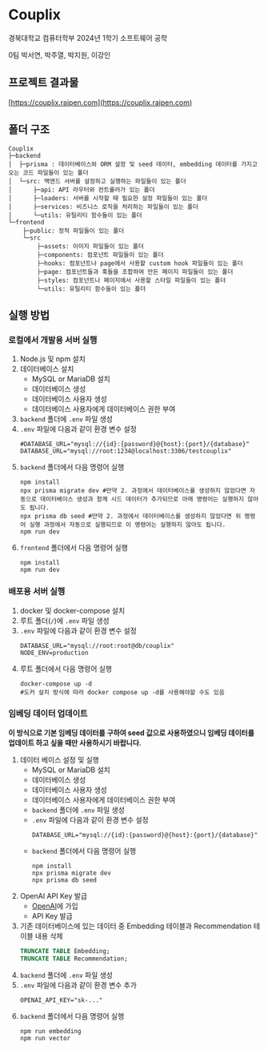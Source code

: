 # Couplix
경북대학교 컴퓨터학부 2024년 1학기 소프트웨어 공학

0팀 박서연, 박주열, 박지원, 이강인

## 프로젝트 결과물
[https://couplix.raipen.com](https://couplix.raipen.com)

## 폴더 구조

```null
Couplix
├─backend
│  ├─prisma : 데이터베이스와 ORM 설정 및 seed 데이터, embedding 데이터를 가지고 오는 코드 파일들이 있는 폴더
│  └─src: 백엔드 서버를 설정하고 실행하는 파일들이 있는 폴더
│      ├─api: API 라우터와 컨트롤러가 있는 폴더
│      ├─loaders: 서버를 시작할 때 필요한 설정 파일들이 있는 폴더
│      ├─services: 비즈니스 로직을 처리하는 파일들이 있는 폴더
│      └─utils: 유틸리티 함수들이 있는 폴더
└─frontend
    ├─public: 정적 파일들이 있는 폴더
    └─src
        ├─assets: 이미지 파일들이 있는 폴더
        ├─components: 컴포넌트 파일들이 있는 폴더
        ├─hooks: 컴포넌트나 page에서 사용할 custom hook 파일들이 있는 폴더
        ├─page: 컴포넌트들과 훅들을 조합하여 만든 페이지 파일들이 있는 폴더
        ├─styles: 컴포넌트나 페이지에서 사용할 스타일 파일들이 있는 폴더
        └─utils: 유틸리티 함수들이 있는 폴더
```

## 실행 방법
### 로컬에서 개발용 서버 실행
1. Node.js 및 npm 설치
2. 데이터베이스 설치
    - MySQL or MariaDB 설치
    - 데이터베이스 생성
    - 데이터베이스 사용자 생성
    - 데이터베이스 사용자에게 데이터베이스 권한 부여
3. ```backend``` 폴더에 ```.env``` 파일 생성
4. ```.env``` 파일에 다음과 같이 환경 변수 설정
    ```shell
    #DATABASE_URL="mysql://{id}:{password}@{host}:{port}/{database}"
    DATABASE_URL="mysql://root:1234@localhost:3306/testcouplix"
    ```
5. ```backend``` 폴더에서 다음 명령어 실행
    ```shell
    npm install
    npx prisma migrate dev #만약 2. 과정에서 데이터베이스를 생성하지 않았다면 자동으로 데이터베이스 생성과 함께 시드 데이터가 추가되므로 아래 명령어는 실행하지 않아도 됩니다.
    npx prisma db seed #만약 2. 과정에서 데이터베이스를 생성하지 않았다면 위 명령어 실행 과정에서 자동으로 실행되므로 이 명령어는 실행하지 않아도 됩니다.
    npm run dev
    ```
6. ```frontend``` 폴더에서 다음 명령어 실행
    ```shell
    npm install
    npm run dev
    ```

### 배포용 서버 실행
1. docker 및 docker-compose 설치
2. 루트 폴더(```/```)에 ```.env``` 파일 생성
3. ```.env``` 파일에 다음과 같이 환경 변수 설정
    ```shell
    DATABASE_URL="mysql://root:root@db/couplix"
    NODE_ENV=production
    ```
4. 루트 폴더에서 다음 명령어 실행
    ```shell
    docker-compose up -d
    #도커 설치 방식에 따라 docker compose up -d를 사용해야할 수도 있음
    ```

### 임베딩 데이터 업데이트

**이 방식으로 기본 임베딩 데이터를 구하여 seed 값으로 사용하였으니 임베딩 데이터를 업데이트 하고 싶을 때만 사용하시기 바랍니다.**

1. 데이터 베이스 설정 및 실행
    - MySQL or MariaDB 설치
    - 데이터베이스 생성
    - 데이터베이스 사용자 생성
    - 데이터베이스 사용자에게 데이터베이스 권한 부여
    - ```backend``` 폴더에 ```.env``` 파일 생성
    - ```.env``` 파일에 다음과 같이 환경 변수 설정
        ```shell
        DATABASE_URL="mysql://{id}:{password}@{host}:{port}/{database}"
        ```
    - ```backend``` 폴더에서 다음 명령어 실행
        ```shell
        npm install
        npx prisma migrate dev
        npx prisma db seed
        ```
2. OpenAI API Key 발급
    - [OpenAI](https://platform.openai.com/)에 가입
    - API Key 발급
3. 기존 데이터베이스에 있는 데이터 중 Embedding 테이블과 Recommendation 테이블 내용 삭제
    ```sql
    TRUNCATE TABLE Embedding;
    TRUNCATE TABLE Recommendation;
    ```
1. ```backend``` 폴더에 ```.env``` 파일 생성
2. ```.env``` 파일에 다음과 같이 환경 변수 추가
    ```shell
    OPENAI_API_KEY="sk-..."
    ```
3. ```backend``` 폴더에서 다음 명령어 실행
    ```shell
    npm run embedding
    npm run vector
    ```
